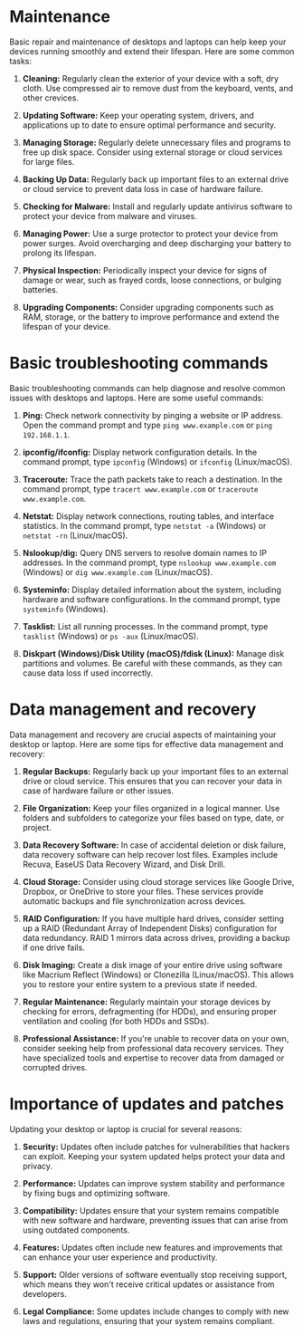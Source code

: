 # Maintenance

Basic repair and maintenance of desktops and laptops can help keep your devices running smoothly and extend their lifespan. Here are some common tasks:

1. **Cleaning:** Regularly clean the exterior of your device with a soft, dry cloth. Use compressed air to remove dust from the keyboard, vents, and other crevices.

2. **Updating Software:** Keep your operating system, drivers, and applications up to date to ensure optimal performance and security.

3. **Managing Storage:** Regularly delete unnecessary files and programs to free up disk space. Consider using external storage or cloud services for large files.

4. **Backing Up Data:** Regularly back up important files to an external drive or cloud service to prevent data loss in case of hardware failure.

5. **Checking for Malware:** Install and regularly update antivirus software to protect your device from malware and viruses.

6. **Managing Power:** Use a surge protector to protect your device from power surges. Avoid overcharging and deep discharging your battery to prolong its lifespan.

7. **Physical Inspection:** Periodically inspect your device for signs of damage or wear, such as frayed cords, loose connections, or bulging batteries.

8. **Upgrading Components:** Consider upgrading components such as RAM, storage, or the battery to improve performance and extend the lifespan of your device.

# Basic troubleshooting commands

Basic troubleshooting commands can help diagnose and resolve common issues with desktops and laptops. Here are some useful commands:

1. **Ping:** Check network connectivity by pinging a website or IP address. Open the command prompt and type `ping www.example.com` or `ping 192.168.1.1`.

2. **ipconfig/ifconfig:** Display network configuration details. In the command prompt, type `ipconfig` (Windows) or `ifconfig` (Linux/macOS).

3. **Traceroute:** Trace the path packets take to reach a destination. In the command prompt, type `tracert www.example.com` or `traceroute www.example.com`.

4. **Netstat:** Display network connections, routing tables, and interface statistics. In the command prompt, type `netstat -a` (Windows) or `netstat -rn` (Linux/macOS).

5. **Nslookup/dig:** Query DNS servers to resolve domain names to IP addresses. In the command prompt, type `nslookup www.example.com` (Windows) or `dig www.example.com` (Linux/macOS).

6. **Systeminfo:** Display detailed information about the system, including hardware and software configurations. In the command prompt, type `systeminfo` (Windows).

7. **Tasklist:** List all running processes. In the command prompt, type `tasklist` (Windows) or `ps -aux` (Linux/macOS).

8. **Diskpart (Windows)/Disk Utility (macOS)/fdisk (Linux):** Manage disk partitions and volumes. Be careful with these commands, as they can cause data loss if used incorrectly.

# Data management and recovery

Data management and recovery are crucial aspects of maintaining your desktop or laptop. Here are some tips for effective data management and recovery:

1. **Regular Backups:** Regularly back up your important files to an external drive or cloud service. This ensures that you can recover your data in case of hardware failure or other issues.

2. **File Organization:** Keep your files organized in a logical manner. Use folders and subfolders to categorize your files based on type, date, or project.

3. **Data Recovery Software:** In case of accidental deletion or disk failure, data recovery software can help recover lost files. Examples include Recuva, EaseUS Data Recovery Wizard, and Disk Drill.

4. **Cloud Storage:** Consider using cloud storage services like Google Drive, Dropbox, or OneDrive to store your files. These services provide automatic backups and file synchronization across devices.

5. **RAID Configuration:** If you have multiple hard drives, consider setting up a RAID (Redundant Array of Independent Disks) configuration for data redundancy. RAID 1 mirrors data across drives, providing a backup if one drive fails.

6. **Disk Imaging:** Create a disk image of your entire drive using software like Macrium Reflect (Windows) or Clonezilla (Linux/macOS). This allows you to restore your entire system to a previous state if needed.

7. **Regular Maintenance:** Regularly maintain your storage devices by checking for errors, defragmenting (for HDDs), and ensuring proper ventilation and cooling (for both HDDs and SSDs).

8. **Professional Assistance:** If you're unable to recover data on your own, consider seeking help from professional data recovery services. They have specialized tools and expertise to recover data from damaged or corrupted drives.

# Importance of updates and patches

Updating your desktop or laptop is crucial for several reasons:

1. **Security:** Updates often include patches for vulnerabilities that hackers can exploit. Keeping your system updated helps protect your data and privacy.

2. **Performance:** Updates can improve system stability and performance by fixing bugs and optimizing software.

3. **Compatibility:** Updates ensure that your system remains compatible with new software and hardware, preventing issues that can arise from using outdated components.

4. **Features:** Updates often include new features and improvements that can enhance your user experience and productivity.

5. **Support:** Older versions of software eventually stop receiving support, which means they won't receive critical updates or assistance from developers.

6. **Legal Compliance:** Some updates include changes to comply with new laws and regulations, ensuring that your system remains compliant.
